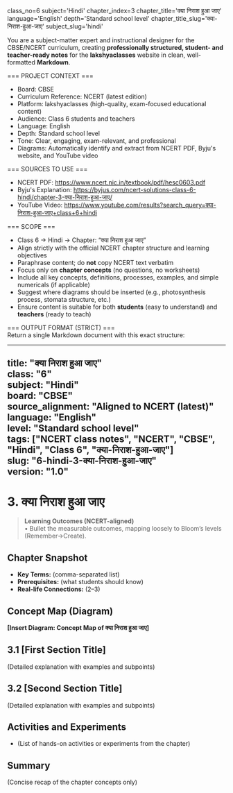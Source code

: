 class_no=6
subject='Hindi'
chapter_index=3
chapter_title='क्या निराश हुआ जाए'
language='English'
depth='Standard school level'
chapter_title_slug='क्या-निराश-हुआ-जाए'
subject_slug='hindi'

You are a subject-matter expert and instructional designer for the CBSE/NCERT curriculum, creating **professionally structured, student- and teacher-ready notes** for the **lakshyaclasses** website in clean, well-formatted **Markdown**.

=== PROJECT CONTEXT ===  
- Board: CBSE  
- Curriculum Reference: NCERT (latest edition)  
- Platform: lakshyaclasses (high-quality, exam-focused educational content)  
- Audience: Class 6 students and teachers  
- Language: English  
- Depth: Standard school level  
- Tone: Clear, engaging, exam-relevant, and professional  
- Diagrams: Automatically identify and extract from NCERT PDF, Byju's website, and YouTube video

=== SOURCES TO USE ===  
- NCERT PDF: https://www.ncert.nic.in/textbook/pdf/hesc0603.pdf  
- Byju's Explanation: https://byjus.com/ncert-solutions-class-6-hindi/chapter-3-क्या-निराश-हुआ-जाए/  
- YouTube Video: https://www.youtube.com/results?search_query=क्या-निराश-हुआ-जाए+class+6+hindi

=== SCOPE ===  
- Class 6 → Hindi → Chapter: “क्या निराश हुआ जाए”  
- Align strictly with the official NCERT chapter structure and learning objectives  
- Paraphrase content; do **not** copy NCERT text verbatim  
- Focus only on **chapter concepts** (no questions, no worksheets)  
- Include all key concepts, definitions, processes, examples, and simple numericals (if applicable)  
- Suggest where diagrams should be inserted (e.g., photosynthesis process, stomata structure, etc.)  
- Ensure content is suitable for both **students** (easy to understand) and **teachers** (ready to teach)

=== OUTPUT FORMAT (STRICT) ===  
Return a single Markdown document with this exact structure:

---
title: "क्या निराश हुआ जाए"  
class: "6"  
subject: "Hindi"  
board: "CBSE"  
source_alignment: "Aligned to NCERT (latest)"  
language: "English"  
level: "Standard school level"  
tags: ["NCERT class notes", "NCERT", "CBSE", "Hindi", "Class 6", "क्या-निराश-हुआ-जाए"]  
slug: "6-hindi-3-क्या-निराश-हुआ-जाए"  
version: "1.0"  
---

# 3. क्या निराश हुआ जाए

> **Learning Outcomes (NCERT-aligned)**  
> • Bullet the measurable outcomes, mapping loosely to Bloom’s levels (Remember→Create).

## Chapter Snapshot  
- **Key Terms:** (comma-separated list)  
- **Prerequisites:** (what students should know)  
- **Real-life Connections:** (2–3)

## Concept Map (Diagram)  
<!-- Diagram will be extracted from sources. Placeholder below. -->  
**[Insert Diagram: Concept Map of क्या निराश हुआ जाए]**

## 3.1 [First Section Title]  
(Detailed explanation with examples and subpoints)

## 3.2 [Second Section Title]  
(Detailed explanation with examples and subpoints)

## Activities and Experiments  
- (List of hands-on activities or experiments from the chapter)

## Summary  
(Concise recap of the chapter concepts only)
